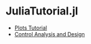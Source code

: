 # JuliaTutorial.jl

* [Plots Tutorial](https://docs.juliaplots.org/latest/tutorial/#Basic-Plotting:-Line-Plots) 
* [Control Analysis and Design](https://juliahub.com/company/resources/videos-tutorials/)